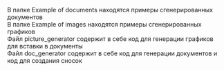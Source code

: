 В папке Example of documents находятся примеры сгенерированных документов  
В папке Example of images находятся примеры сгенерированных графиков  
Файл picture_generator содержит в себе код для генерации графиков для вставки в документы  
Файл doc_generator содержит в себе код для генерации документов и код для создания сносок  
